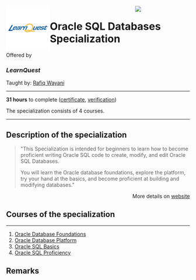 
<a href="https://www.coursera.org/specializations/oracle-sql-databases">
  <img src="/img/Oracle_SQL_logo.avif" width="150" align="right">
</a>

<div width="120", height="120">
<img src="/img/LearnQuest_logo.png" width="120" align="left">
</div>
  
# Oracle SQL Databases Specialization

Offered by 
### *LearnQuest*

Taught by: [Rafiq Wayani](https://www.coursera.org/instructor/~76307871)

---

**31 hours** to complete ([certificate](./Coursera_Certificate_Oracle_SQL_Databases_Specialization.pdf), 
[verification](https://coursera.org/verify/specialization/G4DGMBX65PQK))

The specialization consists of 4 courses. 

---

## Description of the specialization

>"This Specialization is intended for beginners to learn how to become proficient writing Oracle SQL code to create, modify, and edit Oracle SQL Databases. 
>
>You will learn the Oracle database foundations, explore the platform, try your hand at the basics, and become proficient at building and modifying databases."

<p align="right">More details on <a href="https://www.coursera.org/specializations/oracle-sql-databases">website</a></p>

## Courses of the specialization

---

1. [Oracle Database Foundations](./Oracle%20Database%20Foundations)
2. [Oracle Database Platform](./Oracle%20Database%20Platform)
3. [Oracle SQL Basics](./Oracle%20SQL%20Basics)
4. [Oracle SQL Proficiency](./Oracle%20SQL%20Proficiency)

## Remarks
